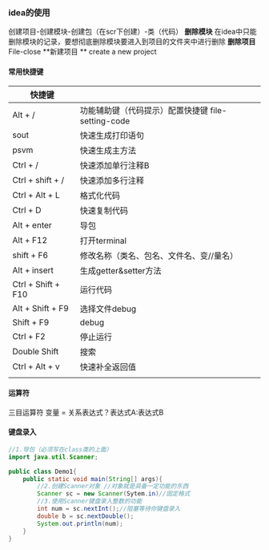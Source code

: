 ### idea的使用
创建项目-创建模块-创建包（在scr下创建）-类（代码）
**删除模块**  在idea中只能删除模块的记录，要想彻底删除模块要进入到项目的文件夹中进行删除
**删除项目**  File-close
**新建项目 ** create a new project

#### 常用快捷键

| 快捷键             |                                                    |
| ------------------ | -------------------------------------------------- |
| Alt + /            | 功能辅助键（代码提示）配置快捷键 file-setting-code |
| sout               | 快速生成打印语句                                   |
| psvm               | 快速生成主方法                                     |
| Ctrl + /           | 快速添加单行注释B                                  |
| Ctrl + shift + /   | 快速添加多行注释                                   |
| Ctrl + Alt + L     | 格式化代码                                         |
| Ctrl + D           | 快速复制代码                                       |
| Alt + enter        | 导包                                               |
| Alt + F12          | 打开terminal                                       |
| shift + F6         | 修改名称（类名、包名、文件名、变//量名）           |
| Alt + insert       | 生成getter&setter方法                              |
| Ctrl + Shift + F10 | 运行代码                                           |
| Alt + Shift + F9   | 选择文件debug                                      |
| Shift + F9         | debug                                              |
| Ctrl + F2          | 停止运行                                           |
| Double Shift       | 搜索                                               |
| Ctrl + Alt + v     | 快速补全返回值                                     |
|                    |                                                    |

#### 运算符

三目运算符
变量 = 关系表达式？表达式A:表达式B

#### 键盘录入

```java
//1.导包（必须写在class类的上面）
import java.util.Scanner;

public class Demo1{
    public static void main(String[] args){
        //2.创建Scanner对象 //对象就是具备一定功能的东西
        Scanner sc = new Scanner(Sytem.in)//固定格式
        //3.使用Scanner键盘录入整数的功能
        int num = sc.nextInt();//阻塞等待你键盘录入
        double b = sc.nextDouble();
        System.out.println(num);
    }
}
```

